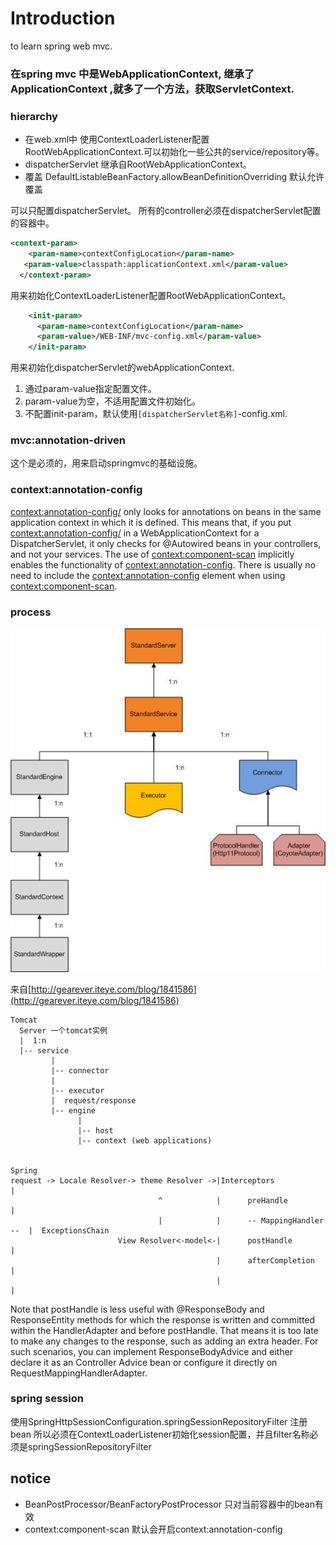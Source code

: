 # Introduction

to learn spring web mvc.

### 在spring mvc 中是WebApplicationContext, 继承了ApplicationContext ,就多了一个方法，获取ServletContext.

### hierarchy
 
-  在web.xml中 使用ContextLoaderListener配置RootWebApplicationContext.可以初始化一些公共的service/repository等。
-  dispatcherServlet 继承自RootWebApplicationContext。
- 覆盖
DefaultListableBeanFactory.allowBeanDefinitionOverriding 默认允许覆盖

可以只配置dispatcherServlet。
所有的controller必须在dispatcherServlet配置的容器中。
```xml
<context-param>
    <param-name>contextConfigLocation</param-name>
   <param-value>classpath:applicationContext.xml</param-value>
  </context-param>
```
用来初始化ContextLoaderListener配置RootWebApplicationContext。

```xml
    <init-param>
      <param-name>contextConfigLocation</param-name>
      <param-value>/WEB-INF/mvc-config.xml</param-value>
    </init-param>
```
用来初始化dispatcherServlet的webApplicationContext. 
1. 通过param-value指定配置文件。
2. param-value为空，不适用配置文件初始化。
3. 不配置init-param，默认使用`[dispatcherServlet名称]`-config.xml.



### mvc:annotation-driven
这个是必须的，用来启动springmvc的基础设施。

### context:annotation-config
<context:annotation-config/> only looks for annotations on beans in the same application context in which it is defined. This means that, if you put <context:annotation-config/> in a WebApplicationContext for a DispatcherServlet, it only checks for @Autowired beans in your controllers, and not your services.
The use of <context:component-scan> implicitly enables the functionality of <context:annotation-config>. There is usually no need to include the <context:annotation-config> element when using <context:component-scan>.


### process
![tomcat](tomcat.jpg)

来自[http://gearever.iteye.com/blog/1841586](http://gearever.iteye.com/blog/1841586)

```
Tomcat
  Server 一个tomcat实例
  |  1:n
  |-- service
         | 
         |-- connector 
         |       
         |-- executor
         |  request/response
         |-- engine
               |
               |-- host
               |-- context (web applications)

     
Spring
request -> Locale Resolver-> theme Resolver ->|Interceptors                | 
                                 ^            |      preHandle             |    
                                 |            |      -- MappingHandler --  |  ExceptionsChain             
                        View Resolver<-model<-|      postHandle            |     
                                              |      afterCompletion       |          
                                              |                            |
```

Note that postHandle is less useful with @ResponseBody and ResponseEntity methods for which the response is written and committed within the HandlerAdapter and before postHandle. That means it is too late to make any changes to the response, such as adding an extra header. For such scenarios, you can implement ResponseBodyAdvice and either declare it as an Controller Advice bean or configure it directly on RequestMappingHandlerAdapter.

### spring session
使用SpringHttpSessionConfiguration.springSessionRepositoryFilter 注册bean
所以必须在ContextLoaderListener初始化session配置，并且filter名称必须是springSessionRepositoryFilter

## notice
- BeanPostProcessor/BeanFactoryPostProcessor 只对当前容器中的bean有效
- context:component-scan 默认会开启context:annotation-config